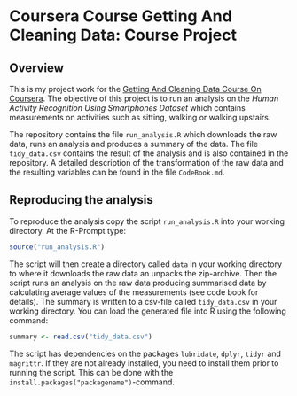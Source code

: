 # Coursera Course Getting And Cleaning Data: Course Project

## Overview

This is my project work for the [Getting And Cleaning Data Course On Coursera](https://www.coursera.org/learn/data-cleaning). The objective of this project is to run an analysis on the _Human Activity Recognition Using Smartphones Dataset_ which contains measurements on activities such as sitting, walking or walking upstairs.

The repository contains the file `run_analysis.R` which downloads the raw data, runs an analysis and produces a summary of the data. The file `tidy_data.csv` contains the result of the analysis and is also contained in the repository. A detailed description of the transformation of the raw data and the resulting variables can be found in the file `CodeBook.md`.

## Reproducing the analysis

To reproduce the analysis copy the script `run_analysis.R` into your working directory. At the R-Prompt type:

```R
source("run_analysis.R")
```

The script will then create a directory called `data` in your working directory to where it downloads the raw data an unpacks the zip-archive. Then the script runs an analysis on the raw data producing summarised data by calculating average values of the measurements (see code book for details). The summary is written to a csv-file called `tidy_data.csv` in your working directory. You can load the generated file into R using the following command:

```R
summary <- read.csv("tidy_data.csv")
```

The script has dependencies on the packages `lubridate`, `dplyr`, `tidyr` and `magrittr`. If they are not already installed, you need to install them prior to running the script. This can be done with the `install.packages("packagename")`-command.

